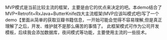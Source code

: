 MVP模式是当前比较主流的框架，主要是由它的优点来决定的吧。本demo结合了MVP+Retrofit+RxJava+ButterKnife四大主流框架(MVP应该叫模式吧)写了一个demo【里面从简单的获取豆瓣书籍信息，一开始可能会觉得不容易理解,但是真正理解了之后，开发、维护就不是那么痛苦的事情了。
此框架模式可作为公司开发模板，后续我会添加数据库，夜间模式等功能，主要使用主流的一些技术。
